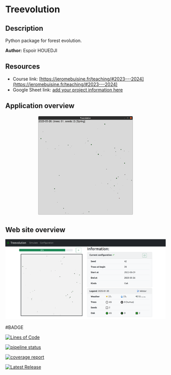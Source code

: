 # Treevolution

## Description

Python package for forest evolution.

**Author:** Espoir HOUEDJI

## Resources

- Course link: [https://jeromebuisine.fr/teaching/#2023---2024](https://jeromebuisine.fr/teaching/#2023---2024)
- Google Sheet link: [add your project information here](https://docs.google.com/spreadsheets/d/1xf7LQNiBoHZfaF7jK0HH1mBZsTCs2RTuqb3lEnR4LDE/edit?usp=sharing)

## Application overview

<center>
<img src="resources/treevolution_app.png"  width="60%">
</center>

## Web site overview

![](resources/web_application.png)

#BADGE

[![Lines of Code](https://diran.univ-littoral.fr/api/project_badges/measure?project=treevolution-ehouedji&metric=ncloc&token=sqb_ed650ddc20d82d8f4fd40e91f1c6a545a71131eb)](https://diran.univ-littoral.fr/dashboard?id=treevolution-ehouedji)

 [![pipeline status](https://gitlab.dpt-info.univ-littoral.fr/houedji.espoir/treevolution-ehouedji/badges/master/pipeline.svg)](https://gitlab.dpt-info.univ-littoral.fr/houedji.espoir/treevolution-ehouedji/-/commits/master)


[![coverage report](https://gitlab.dpt-info.univ-littoral.fr/houedji.espoir/treevolution-ehouedji/badges/master/coverage.svg)](https://gitlab.dpt-info.univ-littoral.fr/houedji.espoir/treevolution-ehouedji/-/commits/master)


 [![Latest Release](https://gitlab.dpt-info.univ-littoral.fr/houedji.espoir/treevolution-ehouedji/-/badges/release.svg)](https://gitlab.dpt-info.univ-littoral.fr/houedji.espoir/treevolution-ehouedji/-/releases)
